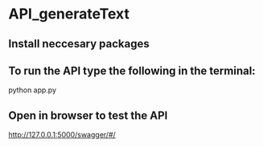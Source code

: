 # API_generateText

## Install neccesary packages

## To run the API type the following in the terminal:
python app.py

## Open in browser to test the API
http://127.0.0.1:5000/swagger/#/